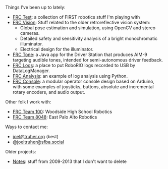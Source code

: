 Things I've been up to lately:

* [FRC Test](https://github.com/truher/frc-test): a collection of FIRST robotics stuff I'm playing with
* [FRC Vision](https://github.com/truher/frc-vision-old): Stuff related to  the older retroreflective vision system:
  * Global pose estimation and simulation, using OpenCV and stereo cameras.
  * Detailed safety and sensitivity analysis of a bright monochromatic illuminator.
  * Electrical design for the illuminator.
* [FRC Tone](https://github.com/truher/frc-tone): a Java app for the Driver Station that produces AIM-9 targeting audible tones, intended for semi-autonomous driver feedback.
* [FRC Logs](https://github.com/truher/frc-logs): a place to put RoboRIO logs recorded to USB by DataLogManager.
* [FRC Analysis](https://github.com/truher/frc-analysis): an example of log analysis using Python.
* [FRC Console](https://github.com/truher/console): a modular operator console design based on Arduino, with some examples of joysticks, buttons, absolute and incremental rotary encoders, and audio output.

Other folk I work with:
* [FRC Team 100](https://github.com/team100): Woodside High School Robotics
* [FRC Team 8048](https://github.com/churrobots): East Palo Alto Robotics

Ways to contact me:
* joel@truher.org (best)
* @joeltruher@sfba.social

Older projects:
* [Notes](https://github.com/truher/notes): stuff from 2009-2013 that I don't want to delete
